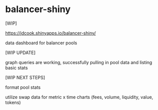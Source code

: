 # balancer-shiny

[WIP]

https://jdcook.shinyapps.io/balancer-shiny/

data dashboard for balancer pools

[WIP UPDATE]

graph queries are working, successfully pulling in pool data and listing basic stats

[WIP NEXT STEPS]

format pool stats

utilize swap data for metric x time charts (fees, volume, liquidity, value, tokens)